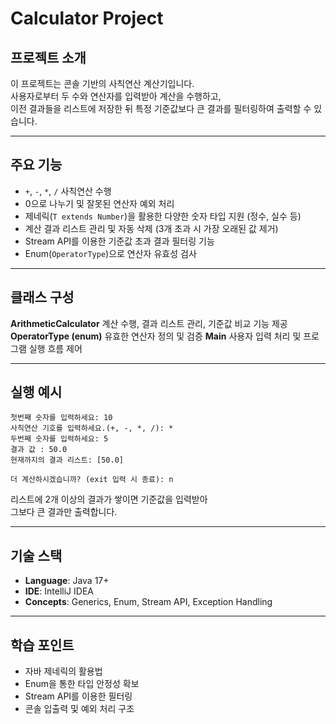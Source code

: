 # Calculator Project

## 프로젝트 소개
이 프로젝트는 콘솔 기반의 사칙연산 계산기입니다.  
사용자로부터 두 수와 연산자를 입력받아 계산을 수행하고,  
이전 결과들을 리스트에 저장한 뒤 특정 기준값보다 큰 결과를 필터링하여 출력할 수 있습니다.

---

## 주요 기능
- `+`, `-`, `*`, `/` 사칙연산 수행  
- 0으로 나누기 및 잘못된 연산자 예외 처리  
- 제네릭(`T extends Number`)을 활용한 다양한 숫자 타입 지원 (정수, 실수 등)  
- 계산 결과 리스트 관리 및 자동 삭제 (3개 초과 시 가장 오래된 값 제거)  
- Stream API를 이용한 기준값 초과 결과 필터링 기능  
- Enum(`OperatorType`)으로 연산자 유효성 검사  

---

##  클래스 구성
 **ArithmeticCalculator**  계산 수행, 결과 리스트 관리, 기준값 비교 기능 제공 
 **OperatorType (enum)**  유효한 연산자 정의 및 검증 
 **Main**  사용자 입력 처리 및 프로그램 실행 흐름 제어 

---

##  실행 예시
```
첫번째 숫자를 입력하세요: 10
사칙연산 기호를 입력하세요.(+, -, *, /): *
두번째 숫자를 입력하세요: 5
결과 값 : 50.0
현재까지의 결과 리스트: [50.0]

더 계산하시겠습니까? (exit 입력 시 종료): n
```

리스트에 2개 이상의 결과가 쌓이면 기준값을 입력받아  
그보다 큰 결과만 출력합니다.

---

##  기술 스택
- **Language**: Java 17+
- **IDE**: IntelliJ IDEA
- **Concepts**: Generics, Enum, Stream API, Exception Handling

---

##  학습 포인트
- 자바 제네릭의 활용법  
- Enum을 통한 타입 안정성 확보  
- Stream API를 이용한 필터링  
- 콘솔 입출력 및 예외 처리 구조  
